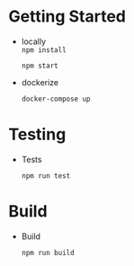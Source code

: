 # Getting Started

- locally  
  `npm install`

  `npm start`

- dockerize

  `docker-compose up`

# Testing

- Tests

  `npm run test`

# Build

- Build

  `npm run build`
